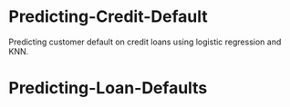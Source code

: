 # Predicting-Credit-Default
Predicting customer default on credit loans using logistic regression and KNN. 
# Predicting-Loan-Defaults
